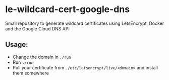 # le-wildcard-cert-google-dns

Small repository to generate wildcard certificates using LetsEncrypt, Docker and the Google Cloud DNS API

## Usage:
* Change the domain in `./run`
* Run `./run`
* Pull your certificate from `./etc/letsencrypt/live/<domain>` and install them somewhere
